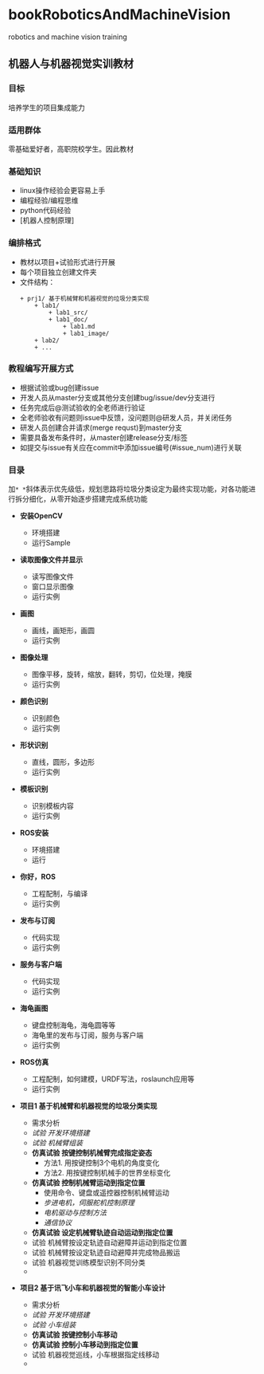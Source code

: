 # bookRoboticsAndMachineVision

robotics and machine vision training

## 机器人与机器视觉实训教材
### 目标
培养学生的项目集成能力

### 适用群体
零基础爱好者，高职院校学生。因此教材

### 基础知识
* linux操作经验会更容易上手
* 编程经验/编程思维
* python代码经验
* [机器人控制原理]

### 编排格式
* 教材以项目+试验形式进行开展
* 每个项目独立创建文件夹
* 文件结构：
    ```
    + prj1/ 基于机械臂和机器视觉的垃圾分类实现
        + lab1/
            + lab1_src/
            + lab1_doc/
                + lab1.md
                + lab1_image/
        + lab2/
        + ...
    ```

### 教程编写开展方式
* 根据试验或bug创建issue
* 开发人员从master分支或其他分支创建bug/issue/dev分支进行
* 任务完成后@测试验收的全老师进行验证
* 全老师验收有问题则issue中反馈，没问题则@研发人员，并关闭任务
* 研发人员创建合并请求(merge requst)到master分支
* 需要具备发布条件时，从master创建release分支/标签
* 如提交与issue有关应在commit中添加issue编号(#issue_num)进行关联

### 目录
加`* *`斜体表示优先级低，规划思路将垃圾分类设定为最终实现功能，对各功能进行拆分细化，从零开始逐步搭建完成系统功能

* **安装OpenCV**
    * 环境搭建
    * 运行Sample

* **读取图像文件并显示**
    * 读写图像文件
    * 窗口显示图像
    * 运行实例

* **画图**
    * 画线，画矩形，画圆
    * 运行实例

* **图像处理**
    * 图像平移，旋转，缩放，翻转，剪切，位处理，掩膜
    * 运行实例

* **颜色识别**
    * 识别颜色
    * 运行实例

* **形状识别**
    * 直线，圆形，多边形
    * 运行实例

* **模板识别**
    * 识别模板内容
    * 运行实例

* **ROS安装**
    * 环境搭建
    * 运行

* **你好，ROS**
    * 工程配制，与编译
    * 运行实例

* **发布与订阅**
    * 代码实现
    * 运行实例

* **服务与客户端**
    * 代码实现
    * 运行实例

* **海龟画图**
    * 键盘控制海龟，海龟圆等等
    * 海龟里的发布与订阅，服务与客户端
    * 运行实例

* **ROS仿真**
    * 工程配制，如何建模，URDF写法，roslaunch应用等
    * 运行实例

* **项目1 基于机械臂和机器视觉的垃圾分类实现**
    * 需求分析
    * *试验 开发环境搭建*
    * *试验 机械臂组装*
    * **仿真试验 按键控制机械臂完成指定姿态**
        * 方法1. 用按键控制3个电机的角度变化
        * 方法2. 用按键控制机械手的世界坐标变化
    * **仿真试验 控制机械臂运动到指定位置**
        * 使用命令、键盘或遥控器控制机械臂运动
        * *步进电机，伺服舵机控制原理*
        * *电机驱动与控制方法*
        * *通信协议*
    * **仿真试验 设定机械臂轨迹自动运动到指定位置**
    * 试验 机械臂按设定轨迹自动避障并运动到指定位置
    * 试验 机械臂按设定轨迹自动避障并完成物品搬运
    * 试验 机器视觉训练模型识别不同分类
    * 

* **项目2 基于讯飞小车和机器视觉的智能小车设计**
    * 需求分析
    * *试验 开发环境搭建*
    * *试验 小车组装*
    * **仿真试验 按键控制小车移动**
    * **仿真试验 控制小车移动到指定位置**
    * 试验 机器视觉巡线，小车根据指定线移动
    * 
